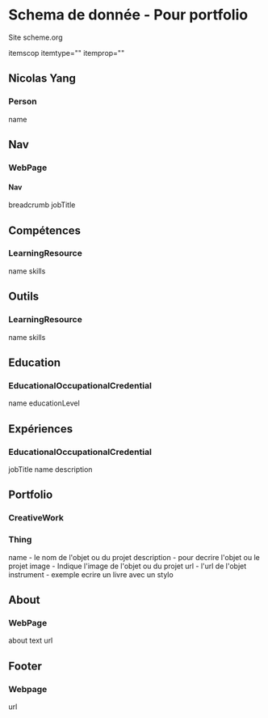 # Schema de donnée - Pour portfolio
Site scheme.org

itemscop itemtype=""
itemprop=""

## Nicolas Yang
### Person
name

## Nav
### WebPage
#### Nav
breadcrumb
jobTitle

## Compétences
### LearningResource
name
skills

## Outils
### LearningResource
name
skills

## Education
### EducationalOccupationalCredential
name
educationLevel

## Expériences
### EducationalOccupationalCredential
jobTitle
name
description

## Portfolio
### CreativeWork
### Thing
name - le nom de l'objet ou du projet
description - pour decrire l'objet ou le projet
image - Indique l'image de l'objet ou du projet
url - l'url de l'objet
instrument - exemple ecrire un livre avec un stylo

## About
### WebPage
about
text
url

## Footer
### Webpage
url
